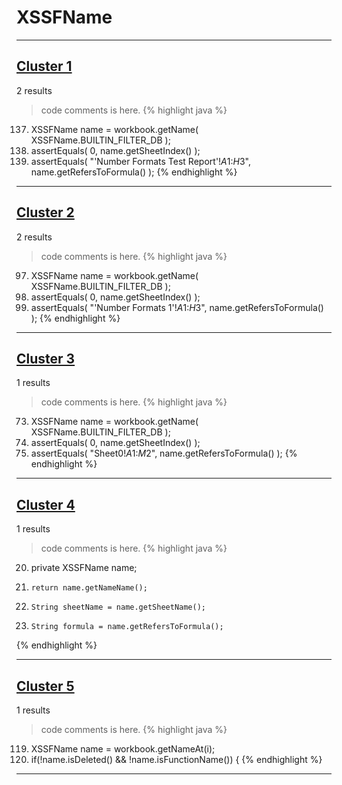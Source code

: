 # XSSFName

***

## [Cluster 1](./1)
2 results
> code comments is here.
{% highlight java %}
137. XSSFName name = workbook.getName( XSSFName.BUILTIN_FILTER_DB );
138. assertEquals( 0, name.getSheetIndex() );
139. assertEquals( "'Number Formats Test Report'!$A$1:$H$3", name.getRefersToFormula() );
{% endhighlight %}

***

## [Cluster 2](./2)
2 results
> code comments is here.
{% highlight java %}
97. XSSFName name = workbook.getName( XSSFName.BUILTIN_FILTER_DB );
98. assertEquals( 0, name.getSheetIndex() );
99. assertEquals( "'Number Formats 1'!$A$1:$H$3", name.getRefersToFormula() );
{% endhighlight %}

***

## [Cluster 3](./3)
1 results
> code comments is here.
{% highlight java %}
73. XSSFName name = workbook.getName( XSSFName.BUILTIN_FILTER_DB );
74. assertEquals( 0, name.getSheetIndex() );
75. assertEquals( "Sheet0!$A$1:$M$2", name.getRefersToFormula() );
{% endhighlight %}

***

## [Cluster 4](./4)
1 results
> code comments is here.
{% highlight java %}
20. private XSSFName name;
28.     return name.getNameName();
32.     String sheetName = name.getSheetName();
33.     String formula = name.getRefersToFormula();
{% endhighlight %}

***

## [Cluster 5](./5)
1 results
> code comments is here.
{% highlight java %}
119. XSSFName name = workbook.getNameAt(i);
120. if(!name.isDeleted() && !name.isFunctionName()) {
{% endhighlight %}

***

